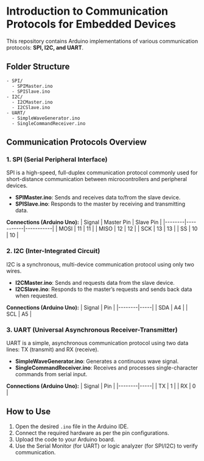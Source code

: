 # Introduction to Communication Protocols for Embedded Devices

This repository contains Arduino implementations of various communication protocols: **SPI, I2C, and UART**.

## Folder Structure
```
- SPI/
  - SPIMaster.ino
  - SPISlave.ino
- I2C/
  - I2CMaster.ino
  - I2CSlave.ino
- UART/
  - SimpleWaveGenerator.ino
  - SingleCommandReceiver.ino
```

## Communication Protocols Overview

### 1. SPI (Serial Peripheral Interface)
SPI is a high-speed, full-duplex communication protocol commonly used for short-distance communication between microcontrollers and peripheral devices.
- **SPIMaster.ino**: Sends and receives data to/from the slave device.
- **SPISlave.ino**: Responds to the master by receiving and transmitting data.

**Connections (Arduino Uno):**
| Signal | Master Pin | Slave Pin |
|--------|-----------|-----------|
| MOSI   | 11        | 11        |
| MISO   | 12        | 12        |
| SCK    | 13        | 13        |
| SS     | 10        | 10        |

### 2. I2C (Inter-Integrated Circuit)
I2C is a synchronous, multi-device communication protocol using only two wires.
- **I2CMaster.ino**: Sends and requests data from the slave device.
- **I2CSlave.ino**: Responds to the master’s requests and sends back data when requested.

**Connections (Arduino Uno):**
| Signal | Pin |
|--------|-----|
| SDA    | A4  |
| SCL    | A5  |

### 3. UART (Universal Asynchronous Receiver-Transmitter)
UART is a simple, asynchronous communication protocol using two data lines: TX (transmit) and RX (receive).
- **SimpleWaveGenerator.ino**: Generates a continuous wave signal.
- **SingleCommandReceiver.ino**: Receives and processes single-character commands from serial input.

**Connections (Arduino Uno):**
| Signal | Pin |
|--------|-----|
| TX     | 1   |
| RX     | 0   |

## How to Use
1. Open the desired `.ino` file in the Arduino IDE.
2. Connect the required hardware as per the pin configurations.
3. Upload the code to your Arduino board.
4. Use the Serial Monitor (for UART) or logic analyzer (for SPI/I2C) to verify communication.